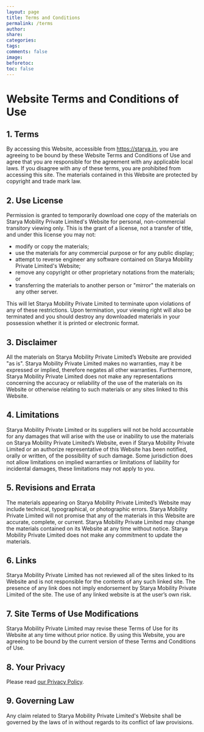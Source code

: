 ```yaml
---
layout: page
title: Terms and Conditions
permalink: /terms
author:
share: 
categories: 
tags: 
comments: false
image: 
beforetoc: 
toc: false
---
```


Website Terms and Conditions of Use
===================================

1\. Terms
---------

By accessing this Website, accessible from https://starya.in, you are agreeing to be bound by these Website Terms and Conditions of Use and agree that you are responsible for the agreement with any applicable local laws. If you disagree with any of these terms, you are prohibited from accessing this site. The materials contained in this Website are protected by copyright and trade mark law.

2\. Use License
---------------

Permission is granted to temporarily download one copy of the materials on Starya Mobility Private Limited's Website for personal, non-commercial transitory viewing only. This is the grant of a license, not a transfer of title, and under this license you may not:

*   modify or copy the materials;
*   use the materials for any commercial purpose or for any public display;
*   attempt to reverse engineer any software contained on Starya Mobility Private Limited's Website;
*   remove any copyright or other proprietary notations from the materials; or
*   transferring the materials to another person or "mirror" the materials on any other server.

This will let Starya Mobility Private Limited to terminate upon violations of any of these restrictions. Upon termination, your viewing right will also be terminated and you should destroy any downloaded materials in your possession whether it is printed or electronic format.

3\. Disclaimer
--------------

All the materials on Starya Mobility Private Limited’s Website are provided "as is". Starya Mobility Private Limited makes no warranties, may it be expressed or implied, therefore negates all other warranties. Furthermore, Starya Mobility Private Limited does not make any representations concerning the accuracy or reliability of the use of the materials on its Website or otherwise relating to such materials or any sites linked to this Website.

4\. Limitations
---------------

Starya Mobility Private Limited or its suppliers will not be hold accountable for any damages that will arise with the use or inability to use the materials on Starya Mobility Private Limited’s Website, even if Starya Mobility Private Limited or an authorize representative of this Website has been notified, orally or written, of the possibility of such damage. Some jurisdiction does not allow limitations on implied warranties or limitations of liability for incidental damages, these limitations may not apply to you.

5\. Revisions and Errata
------------------------

The materials appearing on Starya Mobility Private Limited’s Website may include technical, typographical, or photographic errors. Starya Mobility Private Limited will not promise that any of the materials in this Website are accurate, complete, or current. Starya Mobility Private Limited may change the materials contained on its Website at any time without notice. Starya Mobility Private Limited does not make any commitment to update the materials.

6\. Links
---------

Starya Mobility Private Limited has not reviewed all of the sites linked to its Website and is not responsible for the contents of any such linked site. The presence of any link does not imply endorsement by Starya Mobility Private Limited of the site. The use of any linked website is at the user’s own risk.

7\. Site Terms of Use Modifications
-----------------------------------

Starya Mobility Private Limited may revise these Terms of Use for its Website at any time without prior notice. By using this Website, you are agreeing to be bound by the current version of these Terms and Conditions of Use.

8\. Your Privacy
----------------

Please read [our Privacy Policy](/privacy).

9\. Governing Law
-----------------

Any claim related to Starya Mobility Private Limited's Website shall be governed by the laws of in without regards to its conflict of law provisions.